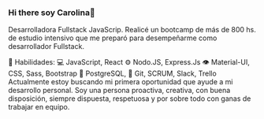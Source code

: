 ### Hi there  soy Carolina👋


Desarrolladora Fullstack JavaScrip. Realicé un bootcamp de más de 800 hs. de estudio intensivo que me preparó para desempeñarme como desarrollador Fullstack.

🧠 Habilidades:
💻 JavaScript, React
⚙️ Nodo.JS, Express.Js
👁️ Material-UI, CSS, Sass, Bootstrap
💽 PostgreSQL, 
💬 Git, SCRUM, Slack, Trello
Actualmente estoy buscando mi primera oportunidad que ayude a mi desarrollo personal. Soy una persona proactiva, creativa, con buena disposición, siempre dispuesta, respetuosa y por sobre todo con ganas de trabajar en equipo.

<!--
**carobarragan/carobarragan** is a ✨ _special_ ✨ repository because its `README.md` (this file) appears on your GitHub profile.

Here are some ideas to get you started:

- 🔭 I’m currently working on ...
- 🌱 I’m currently learning ...
- 👯 I’m looking to collaborate on ...
- 🤔 I’m looking for help with ...
- 💬 Ask me about ...
- 📫 How to reach me: ...
- 😄 Pronouns: ...
- ⚡ Fun fact: ...
-->
